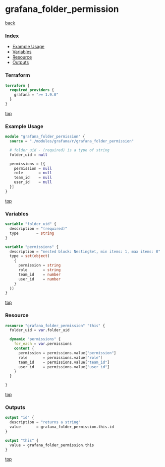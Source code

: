 # grafana_folder_permission

[back](../grafana.md)

### Index

- [Example Usage](#example-usage)
- [Variables](#variables)
- [Resource](#resource)
- [Outputs](#outputs)

### Terraform

```terraform
terraform {
  required_providers {
    grafana = ">= 1.9.0"
  }
}
```

[top](#index)

### Example Usage

```terraform
module "grafana_folder_permission" {
  source = "./modules/grafana/r/grafana_folder_permission"

  # folder_uid - (required) is a type of string
  folder_uid = null

  permissions = [{
    permission = null
    role       = null
    team_id    = null
    user_id    = null
  }]
}
```

[top](#index)

### Variables

```terraform
variable "folder_uid" {
  description = "(required)"
  type        = string
}

variable "permissions" {
  description = "nested block: NestingSet, min items: 1, max items: 0"
  type = set(object(
    {
      permission = string
      role       = string
      team_id    = number
      user_id    = number
    }
  ))
}
```

[top](#index)

### Resource

```terraform
resource "grafana_folder_permission" "this" {
  folder_uid = var.folder_uid

  dynamic "permissions" {
    for_each = var.permissions
    content {
      permission = permissions.value["permission"]
      role       = permissions.value["role"]
      team_id    = permissions.value["team_id"]
      user_id    = permissions.value["user_id"]
    }
  }

}
```

[top](#index)

### Outputs

```terraform
output "id" {
  description = "returns a string"
  value       = grafana_folder_permission.this.id
}

output "this" {
  value = grafana_folder_permission.this
}
```

[top](#index)